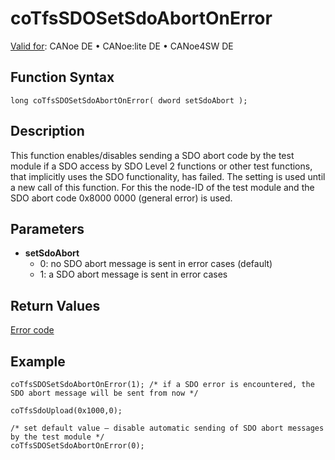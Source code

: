 # coTfsSDOSetSdoAbortOnError

[Valid for](../../../../Shared/FeatureAvailability.md): CANoe DE • CANoe:lite DE • CANoe4SW DE

## Function Syntax

```plaintext
long coTfsSDOSetSdoAbortOnError( dword setSdoAbort );
```

## Description

This function enables/disables sending a SDO abort code by the test module if a SDO access by SDO Level 2 functions or other test functions, that implicitly uses the SDO functionality, has failed. The setting is used until a new call of this function. For this the node-ID of the test module and the SDO abort code 0x8000 0000 (general error) is used.

## Parameters

- **setSdoAbort**
  - 0: no SDO abort message is sent in error cases (default)
  - 1: a SDO abort message is sent in error cases

## Return Values

[Error code](../CAPLfunctionsCANopenNLTFSErrorCodes.md)

## Example

```plaintext
coTfsSDOSetSdoAbortOnError(1); /* if a SDO error is encountered, the SDO abort message will be sent from now */

coTfsSdoUpload(0x1000,0);

/* set default value – disable automatic sending of SDO abort messages by the test module */
coTfsSDOSetSdoAbortOnError(0);
```
